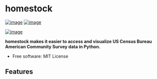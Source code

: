 # homestock


[![image](https://img.shields.io/pypi/v/homestock.svg)](https://pypi.python.org/pypi/homestock)
[![image](https://img.shields.io/conda/vn/conda-forge/homestock.svg)](https://anaconda.org/conda-forge/homestock)

[![image](https://pyup.io/repos/github/jpepper19/homestock/shield.svg)](https://pyup.io/repos/github/jpepper19/homestock)


**homestock makes it easier to access and visualize US Census Bureau American Community Survey data in Python.**


-   Free software: MIT License


## Features

